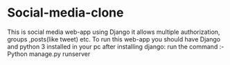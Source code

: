 # Social-media-clone
This is social media web-app using Django it allows multiple authorization, groups ,posts(like tweet) etc.
To run this web-app you should have Django  and python 3 installed in your pc 
after installing django:
run the command :- Python manage.py runserver
